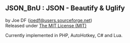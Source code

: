 JSON_BnU : JSON - Beautify & Uglify
------------------------------------

by Joe DF (joedf@users.sourceforge.net)  
Released under [The MIT License (MIT)](http://opensource.org/licenses/MIT)

Currently implemented in PHP, AutoHotkey, C# and Lua.
